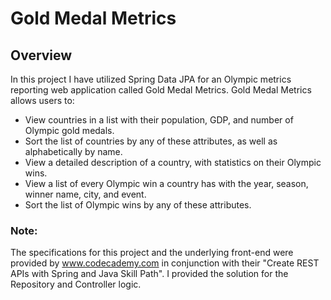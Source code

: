 # Gold Medal Metrics #
## Overview ##
In this project I have utilized Spring Data JPA for an Olympic metrics reporting web application called Gold Medal Metrics. Gold Medal Metrics allows users to:

* View countries in a list with their population, GDP, and number of Olympic gold medals.
* Sort the list of countries by any of these attributes, as well as alphabetically by name.
* View a detailed description of a country, with statistics on their Olympic wins.
* View a list of every Olympic win a country has with the year, season, winner name, city, and event.
* Sort the list of Olympic wins by any of these attributes.

### Note: ###
The specifications for this project and the underlying front-end were provided by www.codecademy.com in conjunction with their "Create REST APIs with Spring and Java Skill Path". I provided the solution for the Repository and Controller logic.
